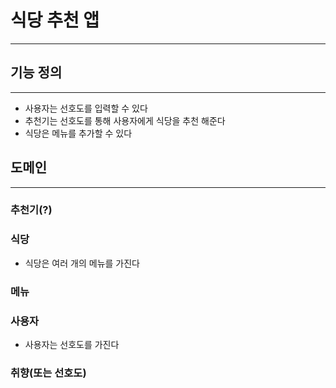 # 식당 추천 앱

---

## 기능 정의

---

- 사용자는 선호도를 입력할 수 있다
- 추천기는 선호도를 통해 사용자에게 식당을 추천 해준다
- 식당은 메뉴를 추가할 수 있다


## 도메인

---

### 추천기(?)


### 식당

- 식당은 여러 개의 메뉴를 가진다

### 메뉴


### 사용자

- 사용자는 선호도를 가진다

### 취향(또는 선호도)


